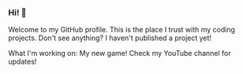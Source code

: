 ### Hi! 👋
Welcome to my GitHub profile. This is the place I trust with my coding projects. Don't see anything? I haven't published a project yet!

What I'm working on: My new game! Check my YouTube channel for updates!


<!--
**SKI79/SKI79** is a ✨ _special_ ✨ repository because its `README.md` (this file) appears on your GitHub profile.

Here are some ideas to get you started:

- 🔭 I’m currently working on ...
- 🌱 I’m currently learning ...
- 👯 I’m looking to collaborate on ...
- 🤔 I’m looking for help with ...
- 💬 Ask me about ...
- 📫 How to reach me: ...
- 😄 Pronouns: ...
- ⚡ Fun fact: ...
-->
